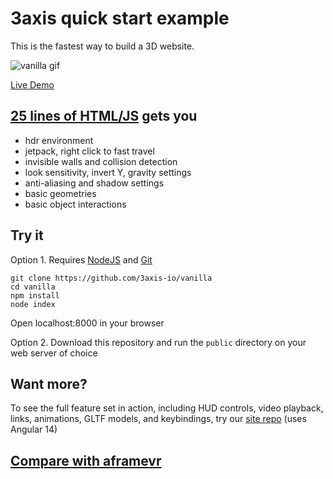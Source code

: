 # 3axis quick start example

This is the fastest way to build a 3D website.

![vanilla gif](https://user-images.githubusercontent.com/41310107/206098090-6cedcfca-f82e-44b3-b823-dddb8fee0b51.gif)

[Live Demo](https://3axis.io/vanilla.html)

## [25 lines of HTML/JS](https://github.com/3axis-io/vanilla/blob/master/public/index.html) gets you

- hdr environment
- jetpack, right click to fast travel
- invisible walls and collision detection
- look sensitivity, invert Y, gravity settings
- anti-aliasing and shadow settings
- basic geometries
- basic object interactions

## Try it

Option 1. Requires [NodeJS](https://nodejs.org/en/) and [Git](https://git-scm.com/)

```
git clone https://github.com/3axis-io/vanilla
cd vanilla
npm install
node index
```
Open localhost:8000 in your browser

Option 2. Download this repository and run the `public` directory on your web server of choice

## Want more?

To see the full feature set in action, including HUD controls, video playback, links, animations, GLTF models, and keybindings, try our [site repo](https://github.com/3axis-io/site) (uses Angular 14)

## [Compare with aframevr](https://github.com/3axis-io/vanilla/blob/master/aframe-diff.md)
